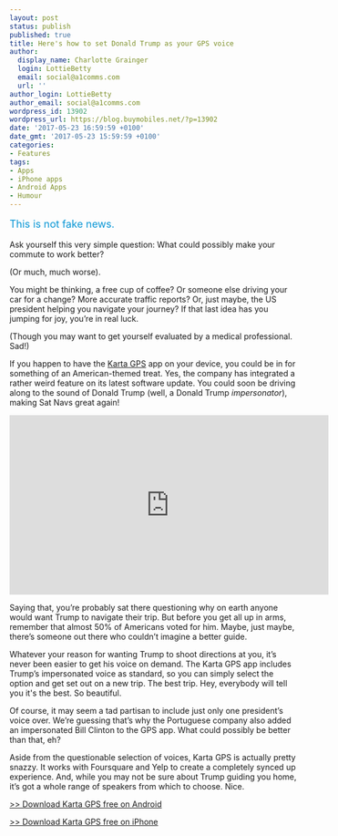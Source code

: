 ```yaml
---
layout: post
status: publish
published: true
title: Here's how to set Donald Trump as your GPS voice
author:
  display_name: Charlotte Grainger
  login: LottieBetty
  email: social@a1comms.com
  url: ''
author_login: LottieBetty
author_email: social@a1comms.com
wordpress_id: 13902
wordpress_url: https://blog.buymobiles.net/?p=13902
date: '2017-05-23 16:59:59 +0100'
date_gmt: '2017-05-23 15:59:59 +0100'
categories:
- Features
tags:
- Apps
- iPhone apps
- Android Apps
- Humour
---
```

<p><span class="postStandFirst" style="color: #0896d5; line-height: 26px; font-size: 18px;">This is not fake news.</span></p>
<p>Ask yourself this very simple question: What could possibly make your commute to work better?</p>
<p>(Or much, much worse).</p>
<p>You might be thinking, a free cup of coffee? Or someone else driving your car for a change? More accurate traffic reports? Or, just maybe, the US president helping you navigate your journey? If that last idea has you jumping for joy, you&rsquo;re in real luck.</p>
<p>(Though you may want to get yourself evaluated by a medical professional. Sad!)</p>
<p>If you happen to have the <a href="https://kartagps.com/">Karta GPS</a> app on your device, you could be in for something of an American-themed treat. Yes, the company has integrated a rather weird feature on its latest software update. You could soon be driving along to the sound of Donald Trump (well, a Donald Trump <em>impersonator</em>), making Sat Navs great again!</p>
<p><iframe src="https://www.youtube.com/embed/uAH7sO7F-4k" width="560" height="315" frameborder="0" allowfullscreen="allowfullscreen"></iframe></p>
<p>Saying that, you&rsquo;re probably sat there questioning why on earth anyone would want Trump to navigate their trip. But before you get all up in arms, remember that almost 50% of Americans voted for him. Maybe, just maybe, there&rsquo;s someone out there who couldn&rsquo;t imagine a better guide.</p>
<p>Whatever your reason for wanting Trump to shoot directions at you, it&rsquo;s never been easier to get his voice on demand. The Karta GPS app includes Trump&rsquo;s impersonated voice as standard, so you can simply select the option and get set out on a new&nbsp;trip. The best trip. Hey, everybody will tell you it's the best. So beautiful.</p>
<p>Of course, it may seem a tad partisan to include just only one president&rsquo;s voice over. We&rsquo;re guessing that&rsquo;s why the Portuguese company also added an impersonated Bill Clinton to the GPS app. What could possibly be better than that, eh?</p>
<p>Aside from the questionable selection of voices, Karta GPS is actually pretty snazzy. It works with Foursquare and Yelp to create a completely synced up experience. And, while you may not be sure about Trump guiding you home, it&rsquo;s got a whole range of speakers from which to choose. Nice.</p>
<p><a href="https://play.google.com/store/apps/details?id=com.kartatech.karta.gps&amp;hl=en_GB" target="_blank">>> Download Karta GPS free on Android</a></p>
<p><a href="https://itunes.apple.com/us/app/karta-gps-offline-navigation/id1072400876?mt=8" target="_blank">>> Download Karta GPS free on iPhone</a></p>
